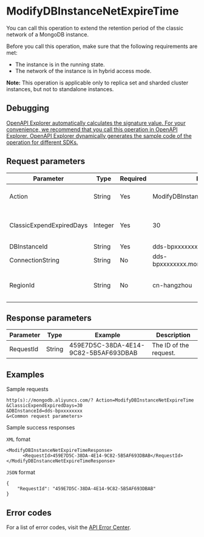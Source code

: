 # ModifyDBInstanceNetExpireTime

You can call this operation to extend the retention period of the classic network of a MongoDB instance.

Before you call this operation, make sure that the following requirements are met:

-   The instance is in the running state.
-   The network of the instance is in hybrid access mode.

**Note:** This operation is applicable only to replica set and sharded cluster instances, but not to standalone instances.

## Debugging

[OpenAPI Explorer automatically calculates the signature value. For your convenience, we recommend that you call this operation in OpenAPI Explorer. OpenAPI Explorer dynamically generates the sample code of the operation for different SDKs.](https://api.aliyun.com/#product=Dds&api=ModifyDBInstanceNetExpireTime&type=RPC&version=2015-12-01)

## Request parameters

|Parameter|Type|Required|Example|Description|
|---------|----|--------|-------|-----------|
|Action|String|Yes|ModifyDBInstanceNetExpireTime|The operation that you want to perform. Set the value to **ModifyDBInstanceNetExpireTime**. |
|ClassicExpendExpiredDays|Integer|Yes|30|The retention period of the original classic network address. Valid values: **14**, **30**, **60**, and**120**. Unit: day. |
|DBInstanceId|String|Yes|dds-bpxxxxxxxx|The ID of the instance. |
|ConnectionString|String|No|dds-bpxxxxxxxx.mongodb.rds.aliyuncs.com|The connection string of the instance |
|RegionId|String|No|cn-hangzhou|The region ID of the instance. You can call the [DescribeRegions](~~61933~~) operation to query the region ID of the instance. |

## Response parameters

|Parameter|Type|Example|Description|
|---------|----|-------|-----------|
|RequestId|String|459E7D5C-38DA-4E14-9C82-5B5AF693DBAB|The ID of the request. |

## Examples

Sample requests

```
http(s)://mongodb.aliyuncs.com/? Action=ModifyDBInstanceNetExpireTime
&ClassicExpendExpiredDays=30
&DBInstanceId=dds-bpxxxxxxxx
&<Common request parameters>
```

Sample success responses

`XML` fomat

```
<ModifyDBInstanceNetExpireTimeResponse>
	  <RequestId>459E7D5C-38DA-4E14-9C82-5B5AF693DBAB</RequestId>
</ModifyDBInstanceNetExpireTimeResponse>
```

`JSON` format

```
{
	"RequestId": "459E7D5C-38DA-4E14-9C82-5B5AF693DBAB"
}
```

## Error codes

For a list of error codes, visit the [API Error Center](https://error-center.alibabacloud.com/status/product/Dds).

